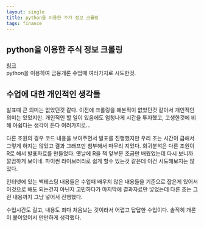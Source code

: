 ```yaml
---
layout: single
title: python을 이용한 주가 정보 크롤링
tags: finance
---
```

    
## python을 이용한 주식 정보 크롤링
[링크](https://github.com/noir1458/python_finance)  
python을 이용하여 금융개론 수업때 여러가지로 시도한것.

## 수업에 대한 개인적인 생각들
발표때 큰 의미는 없었던것 같다. 이전에 크롤링을 해본적이 없었던것 같아서 개인적인 의미는 있었지만. 개인적인 할 일이 있음에도 엄청나게 시간을 투자했고, 고생한것에 비해 아쉽다는 생각이 든다 여러가지로...  

다른 조원의 경우 코드 내용을 보여주면서 발표를 진행했지만 우리 조는 시간이 급해서 그렇게 하지는 않았고 결과 그래프만 첨부해서 마무리 지었다. 회귀분석은 다른 조원이 R로 해서 발표자료를 만들었다. 옛날에 R을 책 앞부분 조금만 배웠었는데 다시 보니까 깔끔하게 보이네. 파이썬 라이브러리로 쉽게 할수 있는것 같은데 이건 시도해보지는 않았다.

인터넷에 있는 백테스팅 내용들은 수업때 배우지 않은 내용들을 기준으로 잡은게 있어서 이것으로 해도 되는건지 아닌지 고민하다가 마지막에 결과자료만 넣었는데 다른 조는 그런 내용까지 그냥 넣어서 진행했다.

수업시간도 길고, 내용도 죄다 처음보는 것이라서 어렵고 답답한 수업이다. 솔직히 개론이 붙어있어서 만만하게 생각했다.